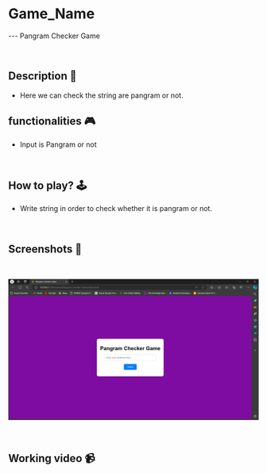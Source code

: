 # **Game_Name** 

--- Pangram Checker Game

<br>

## **Description 📃**
<!-- add your game description here  -->
- Here we can check the string are pangram or not.

## **functionalities 🎮**
<!-- add functionalities over here -->
- Input is Pangram or not
<br>

## **How to play? 🕹️**
<!-- add the steps how to play games -->
- Write string in order to check whether it is pangram or not.

<br>

## **Screenshots 📸**

<br>

![image](/assets/images/Pangram-Checker-Game.png)



<br>

## **Working video 📹**


<br>



<br>

